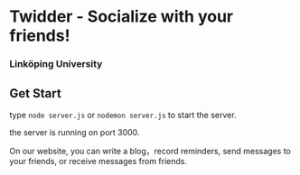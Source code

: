 # Twidder - Socialize with your friends!

### Linköping University

## Get Start
type `node server.js` or `nodemon server.js` to start the server.

the server is running on port 3000.

On our website, you can write a blog，record reminders, send messages to your friends, or receive messages from friends.
